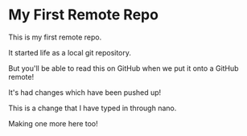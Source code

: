 # My First Remote Repo

This is my first remote repo.

It started life as a local git repository.

But you'll be able to read this on GitHub when we put it onto a GitHub remote!

It's had changes which have been pushed up!

This is a change that I have typed in through nano.

Making one more here too!
